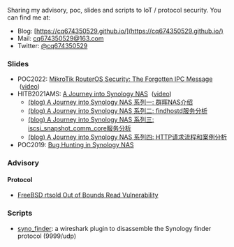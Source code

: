 Sharing my advisory, poc, slides and scripts to IoT / protocol security. You can find me at:

+ Blog: [https://cq674350529.github.io/](https://cq674350529.github.io/)
+ Mail: [cq674350529@163.com](mailto:cq674350529@163.org)
+ Twitter: [@cq674350529](https://twitter.com/cq674350529)

### Slides

+ POC2022: [MikroTik RouterOS Security: The Forgotten IPC Message](POC2022-MikroTik_RouterOS_Security-The_Forgotten_IPC_Message.pdf)  &nbsp;([video](https://www.youtube.com/watch?v=fkigIlDe6vs))
+ HITB2021AMS: [A Journey into Synology NAS](slides/HITB2021AMS-A_Journey_into_Synology_NAS.pdf)  &nbsp;([video](https://www.youtube.com/watch?v=XGmzeM2IEB4))
  + [(blog) A Journey into Synology NAS 系列一: 群晖NAS介绍](https://cq674350529.github.io/2021/08/30/A-Journey-into-Synology-NAS-%E7%B3%BB%E5%88%97%E4%B8%80-%E7%BE%A4%E6%99%96NAS%E4%BB%8B%E7%BB%8D/)
  + [(blog) A Journey into Synology NAS 系列二: findhostd服务分析](https://cq674350529.github.io/2021/09/12/A-Journey-into-Synology-NAS-%E7%B3%BB%E5%88%97%E4%BA%8C-findhostd%E6%9C%8D%E5%8A%A1%E5%88%86%E6%9E%90/)
  + [(blog) A Journey into Synology NAS 系列三: iscsi_snapshot_comm_core服务分析](https://cq674350529.github.io/2021/12/25/A-Journey-into-Synology-NAS-%E7%B3%BB%E5%88%97%E4%B8%89-iscsi_snapshot_comm_core%E6%9C%8D%E5%8A%A1%E5%88%86%E6%9E%90/)
  + [(blog) A Journey into Synology NAS 系列四: HTTP请求流程和案例分析](https://cq674350529.github.io/2022/01/22/A-Journey-into-Synology-NAS-%E7%B3%BB%E5%88%97%E5%9B%9B-HTTP%E8%AF%B7%E6%B1%82%E6%B5%81%E7%A8%8B%E5%92%8C%E6%A1%88%E4%BE%8B%E5%88%86%E6%9E%90/)
+ POC2019: [Bug Hunting in Synology NAS](slides/POC2019-Bug_Hunting_in_Synology_NAS.pdf)

### Advisory

#### Protocol

+ [FreeBSD rtsold Out of Bounds Read Vulnerability](advisory/Other/freebsd_rtsold_out_of_bounds_read)

### Scripts

+ [syno_finder](scripts/wireshark_plugins/syno_finder): a wireshark plugin to disassemble the Synology finder protocol (9999/udp)

